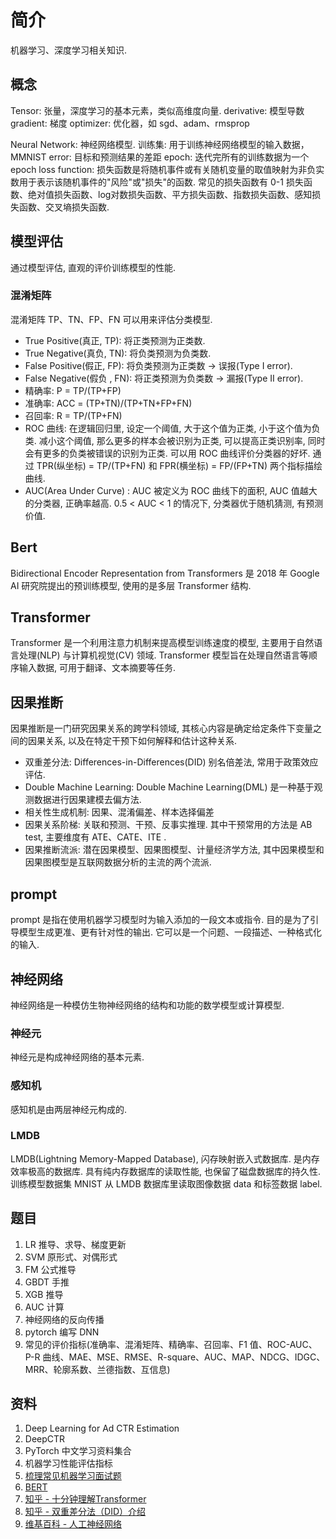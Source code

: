 # 简介
机器学习、深度学习相关知识.

## 概念
Tensor: 张量，深度学习的基本元素，类似高维度向量. 
derivative: 模型导数
gradient: 梯度
optimizer: 优化器，如 sgd、adam、rmsprop

Neural Network: 神经网络模型.
训练集: 用于训练神经网络模型的输入数据，MMNIST
error: 目标和预测结果的差距
epoch: 迭代完所有的训练数据为一个 epoch
loss function: 损失函数是将随机事件或有关随机变量的取值映射为非负实数用于表示该随机事件的"风险"或"损失"的函数. 常见的损失函数有 0-1 损失函数、绝对值损失函数、log对数损失函数、平方损失函数、指数损失函数、感知损失函数、交叉墒损失函数.

## 模型评估
通过模型评估, 直观的评价训练模型的性能.
### 混淆矩阵
混淆矩阵 TP、TN、FP、FN 可以用来评估分类模型.
- True Positive(真正, TP): 将正类预测为正类数.
- True Negative(真负, TN): 将负类预测为负类数.
- False Positive(假正, FP): 将负类预测为正类数 → 误报(Type I error).
- False Negative(假负 , FN): 将正类预测为负类数 → 漏报(Type II error).
- 精确率: P = TP/(TP+FP)
- 准确率: ACC = (TP+TN)/(TP+TN+FP+FN)
- 召回率: R = TP/(TP+FN)
- ROC 曲线: 在逻辑回归里, 设定一个阈值, 大于这个值为正类, 小于这个值为负类. 减小这个阈值, 那么更多的样本会被识别为正类, 可以提高正类识别率, 同时会有更多的负类被错误的识别为正类. 可以用 ROC 曲线评价分类器的好坏. 通过 TPR(纵坐标) = TP/(TP+FN) 和 FPR(横坐标) = FP/(FP+TN) 两个指标描绘曲线.
- AUC(Area Under Curve) : AUC 被定义为 ROC 曲线下的面积, AUC 值越大的分类器, 正确率越高. 0.5 < AUC < 1 的情况下, 分类器优于随机猜测, 有预测价值.

## Bert
Bidirectional Encoder Representation from Transformers 是 2018 年 Google AI 研究院提出的预训练模型, 使用的是多层 Transformer 结构. 

## Transformer
Transformer 是一个利用注意力机制来提高模型训练速度的模型, 主要用于自然语言处理(NLP) 与计算机视觉(CV) 领域. Transformer 模型旨在处理自然语言等顺序输入数据, 可用于翻译、文本摘要等任务.

## 因果推断
因果推断是一门研究因果关系的跨学科领域, 其核心内容是确定给定条件下变量之间的因果关系, 以及在特定干预下如何解释和估计这种关系.
+ 双重差分法: Differences-in-Differences(DID) 别名倍差法, 常用于政策效应评估.
+ Double Machine Learning: Double Machine Learning(DML) 是一种基于观测数据进行因果建模去偏方法.
+ 相关性生成机制: 因果、混淆偏差、样本选择偏差
+ 因果关系阶梯: 关联和预测、干预、反事实推理. 其中干预常用的方法是 AB test, 主要维度有 ATE、CATE、ITE .
+ 因果推断流派: 潜在因果模型、因果图模型、计量经济学方法, 其中因果模型和因果图模型是互联网数据分析的主流的两个流派.

## prompt 
prompt 是指在使用机器学习模型时为输入添加的一段文本或指令. 目的是为了引导模型生成更准、更有针对性的输出. 它可以是一个问题、一段描述、一种格式化的输入.

## 神经网络
神经网络是一种模仿生物神经网络的结构和功能的数学模型或计算模型.
### 神经元
神经元是构成神经网络的基本元素.
### 感知机
感知机是由两层神经元构成的.

### LMDB
LMDB(Lightning Memory-Mapped Database), 闪存映射嵌入式数据库. 是内存效率极高的数据库. 具有纯内存数据库的读取性能, 也保留了磁盘数据库的持久性. 训练模型数据集 MNIST 从 LMDB 数据库里读取图像数据 data 和标签数据 label.

## 题目
1. LR 推导、求导、梯度更新
2. SVM 原形式、对偶形式
3. FM 公式推导
4. GBDT 手推
5. XGB 推导
6. AUC 计算
7. 神经网络的反向传播
8. pytorch 编写 DNN
9. 常见的评价指标(准确率、混淆矩阵、精确率、召回率、F1 值、ROC-AUC、P-R 曲线、MAE、MSE、RMSE、R-square、AUC、MAP、NDCG、IDGC、MRR、轮廓系数、兰德指数、互信息)

## 资料
1. <a src="https://github.com/wnzhang/deep-ctr">Deep Learning for Ad CTR Estimation</a>
2. <a src="https://github.com/shenweichen/DeepCTR/">DeepCTR</a>
3. <a src="https://github.com/INTERMT/Awesome-PyTorch-Chinese">PyTorch 中文学习资料集合</a>
4. <a src="http://charleshm.github.io/2016/03/Model-Performance/">机器学习性能评估指标</a>
5. [梳理常见机器学习面试题](https://zhuanlan.zhihu.com/p/82105066)
6. [BERT](https://paddlepedia.readthedocs.io/en/latest/tutorials/pretrain_model/bert.html)
7. [知乎 - 十分钟理解Transformer](https://zhuanlan.zhihu.com/p/82312421)
8. [知乎 - 双重差分法（DID）介绍](https://zhuanlan.zhihu.com/p/48952513)
9. [维基百科 - 人工神经网络](https://zh.wikipedia.org/wiki/人工神经网络)